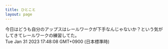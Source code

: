 ```yaml
---
title: ひとこと
layout: page
---
```

<div class="box" dt="1675154888753">
  今日はどうも自分のアップスはレールワークが下手なんじゃないか？という気がしてきてレールワークの練習してた。
  <div class="content is-small">Tue Jan 31 2023 17:48:08 GMT+0900 (日本標準時)</div>
</div>